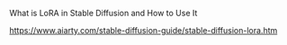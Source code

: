 What is LoRA in Stable Diffusion and How to Use It

https://www.aiarty.com/stable-diffusion-guide/stable-diffusion-lora.htm
